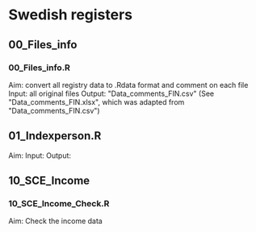 # Swedish registers


## 00_Files_info
### 00_Files_info.R
Aim: convert all registry data to .Rdata format and comment on each file
Input: all original files 
Output: "Data_comments_FIN.csv" (See "Data_comments_FIN.xlsx", which was adapted from "Data_comments_FIN.csv")



## 01_Indexperson.R
Aim: 
Input: 
Output:



## 10_SCE_Income
### 10_SCE_Income_Check.R
Aim: Check the income data








